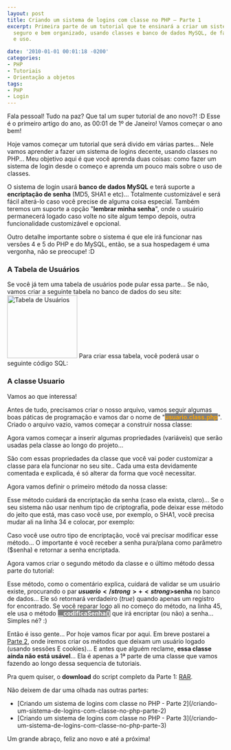 ```yaml
---
layout: post
title: Criando um sistema de logins com classe no PHP – Parte 1
excerpt: Primeira parte de um tutorial que te ensinará a criar um sistema de logins
  seguro e bem organizado, usando classes e banco de dados MySQL, de fácil configuração
  e uso.

date: '2010-01-01 00:01:18 -0200'
categories:
- PHP
- Tutoriais
- Orientação a objetos
tags:
- PHP
- Login
---
```

Fala pessoal! Tudo na paz? Que tal um super tutorial de ano novo?! :D Esse é o primeiro artigo do ano, as 00:01 de 1º de Janeiro! Vamos começar o ano bem!

Hoje vamos começar um tutorial que será divido em várias partes... Nele vamos aprender a fazer um sistema de logins decente, usando classes no PHP... Meu objetivo aqui é que você aprenda duas coisas: como fazer um sistema de login desde o começo e aprenda um pouco mais sobre o uso de classes.

O sistema de login usará <strong>banco de dados MySQL</strong> e terá suporte a <strong>encriptação de senha</strong> (MD5, SHA1 e etc)... Totalmente customizável e será fácil alterá-lo caso você precise de alguma coisa especial. Também teremos um suporte a opção "<strong>lembrar minha senha</strong>", onde o usuário permanecerá logado caso volte no site algum tempo depois, outra funcionalidade customizável e opcional.

Outro detalhe importante sobre o sistema é que ele irá funcionar nas versões 4 e 5 do PHP e do MySQL, então, se a sua hospedagem é uma vergonha, não se preocupe! :D

### A Tabela de Usuários
Se você já tem uma tabela de usuários pode pular essa parte... Se não, vamos criar a seguinte tabela no banco de dados do seu site:
<img src="/arquivos/2009/12/tabela_usuarios.jpg" alt="Tabela de Usuários" title="Tabela de Usuários" width="163" height="146" class="size-full wp-image-664" />
Para criar essa tabela, você poderá usar o seguinte código SQL:

<div data-gist-id="3925f793d2e316fc58dc" data-gist-show-loading="false"></div>


### A classe Usuario
Vamos ao que interessa!

Antes de tudo, precisamos criar o nosso arquivo, vamos seguir algumas boas páticas de programação e vamos dar o nome de "<strong style="background: gray; color: orange">usuario.class.php</strong>". Criado o arquivo vazio, vamos começar a construir nossa classe:


<div data-gist-id="5d2a26d5c777322b8e4e" data-gist-show-loading="false"></div>

Agora vamos começar a inserir algumas propriedades (variáveis) que serão usadas pela classe ao longo do projeto...


<div data-gist-id="01c030b03a200b97bc25" data-gist-show-loading="false"></div>

São com essas propriedades da classe que você vai poder customizar a classe para ela funcionar no seu site.. Cada uma esta devidamente comentada e explicada, é só alterar da forma que você necessitar.

Agora vamos definir o primeiro método da nossa classe:


<div data-gist-id="48f4bb25b642da4951ba" data-gist-show-loading="false"></div>

Esse método cuidará da encriptação da senha (caso ela exista, claro)... Se o seu sistema não usar nenhum tipo de criptografia, pode deixar esse método do jeito que está, mas caso você use, por exemplo, o SHA1, você precisa mudar ali na linha 34 e colocar, por exemplo:

<div data-gist-id="e65787f8501fd5e47ba8" data-gist-show-loading="false"></div>

Caso você use outro tipo de encriptação, você vai precisar modificar esse método... O importante é você receber a senha pura/plana como parâmetro ($senha) e retornar a senha encriptada.

Agora vamos criar o segundo método da classe e o último método dessa parte do tutorial:


<div data-gist-id="516dafcd3877a04eeaa1" data-gist-show-loading="false"></div>

Esse método, como o comentário explica, cuidará de validar se um usuário existe, procurando o par <strong>$usuario</strong> + <strong>$senha</strong> no banco de dados... Ele só retornará verdadeiro (<em>true</em>) quando apenas um registro for encontrado.
Se você reparar logo ali no começo do método, na linha 45, ele usa o método <strong style="background: gray; color: #FFF">__codificaSenha()</strong> que irá encriptar (ou não) a senha... Simples né? :)

Então é isso gente... Por hoje vamos ficar por aqui. Em breve postarei a [Parte 2](/criando-um-sistema-de-logins-com-classe-no-php-parte-2), onde iremos criar os métodos que deixam um usuário logado (usando sessões E cookies)... E antes que alguém reclame, <strong>essa classe ainda não está usável</strong>... Ela é apenas a 1ª parte de uma classe que vamos fazendo ao longo dessa sequencia de tutoriais.

Pra quem quiser, o <strong>download</strong> do script completo da Parte 1: [RAR](/arquivos/2010/01/usuarios.class.parte1.rar).

Não deixem de dar uma olhada nas outras partes:

<ul>
<li>[Criando um sistema de logins com classe no PHP - Parte 2](/criando-um-sistema-de-logins-com-classe-no-php-parte-2)</li>
<li>[Criando um sistema de logins com classe no PHP - Parte 3](/criando-um-sistema-de-logins-com-classe-no-php-parte-3)</li>
</ul>
Um grande abraço, feliz ano novo e até a próxima!

